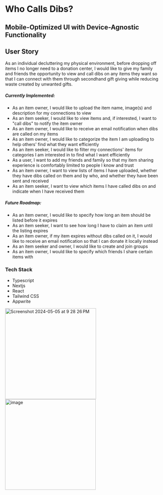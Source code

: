 # Who Calls Dibs? 
## Mobile-Optimized UI with Device-Agnostic Functionality

## User Story
As an individual decluttering my physical environment, before dropping off items I no longer need to a donation center, I would like to give my family and friends the opportunity to view and call dibs on any items they want so that I can connect with them through secondhand gift giving while reducing waste created by unwanted gifts.

##### Currently Implemented:
- As an item owner, I would like to upload the item name, image(s) and description for my connections to view
- As an item seeker, I would like to view items and, if interested, I want to "call dibs" to notify the item owner
- As an item owner, I would like to receive an email notification when dibs are called on my items
- As an item owner, I would like to categorize the item I am uploading to help others' find what they want efficiently
- As an item seeker, I would like to filter my connections' items for categories I am interested in to find what I want efficiently
- As a user, I want to add my friends and family so that my item sharing experience is comfortably limited to people I know and trust
- As an item owner, I want to view lists of items I have uploaded, whether they have dibs called on them and by who, and whether they have been sent and received
- As an item seeker, I want to view which items I have called dibs on and indicate when I have received them
  
##### Future Roadmap:
- As an item owner, I would like to specify how long an item should be listed before it expires
- As an item seeker, I want to see how long I have to claim an item until the listing expires
- As an item owner, if my item expires without dibs called on it, I would like to receive an email notification so that I can donate it locally instead
- As an item seeker and owner, I would like to create and join groups
- As an item owner, I would like to specify which friends I share certain items with

### Tech Stack
- Typescript
- Nextjs
- React
- Tailwind CSS
- Appwrite

<img width="296" alt="Screenshot 2024-05-05 at 9 28 26 PM" src="https://github.com/vkanicka/WhoCallsDibs/assets/37551471/1d69308a-0165-47ae-922f-659fc762bc68">
<img width="295" alt="image" src="https://github.com/vkanicka/WhoCallsDibs/assets/37551471/82ea9879-ca80-4d9b-a146-4a6abb1ec55e">
